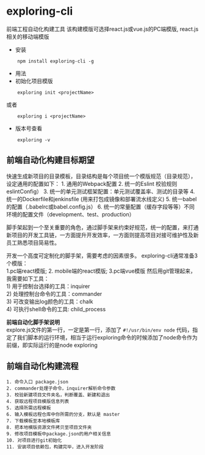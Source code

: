 # exploring-cli

前端工程自动化构建工具
该构建模版可选择react.js或vue.js的PC端模版, react.js相关的移动端模版

* 安装 
```
    npm install exploring-cli -g
```    

* 用法
* 初始化项目模版
```
    exploring init <projectName>
```
或者
```
    exploring i <projectName>
```

* 版本号查看
```
    exploring -v
```    

## 前端自动化构建目标期望
快速生成新项目的目录模板，目录结构是每个项目统一个模版规范（目录规范），设定通用的配置如下：
    1. 通用的Webpack配置
    2. 统一的Eslint 校验规则eslintConfig）
    3. 统一的单元测试框架配置：单元测试覆盖率、测试的目录等
    4. 统一的Dockerfile和jenkinsfile (用来打包成镜像和部署流水线定义)
    5. 统一babel的配置（.babelrc或babel.config.js）
    6. 统一的常量配置（缓存字段等等）不同环境的配置文件（development、test、production）

脚手架起到一个至关重要的角色，通过脚手架来约束好规范，统一的配置，来打通新项目的开发工具链，一方面提升开发效率，一方面则提高项目对接可维护性及新员工熟悉项目简易性。

开发一个高度可定制化的脚手架，需要考虑的因素很多。 exploring-cli通常准备3个模版：  
    1.pc端react模版;   2. mobile端的react模版;   3.pc端vue模版 
然后用git管理起来，我需要如下工具：  \
    1) 用于控制台选择的工具：inquirer  \
    2) 处理控制台命令的工具：commander \
    3) 可改变输出log颜色的工具：chalk  \
    4) 可执行shell命令的工具: child_process   

**前端自动化脚手架说明**    
explore.js文件的第一行，一定是第一行，添加了
`#!/usr/bin/env node`
代码，指定了我们脚本的运行环境，相当于运行exploring命令的时候添加了node命令作为前缀，即实际运行的是node exploring

## 前端自动化构建流程  
    1. 命令入口 package.json  
    2. commander处理子命令，inquirer解析命令参数  
    3. 校验新建项目文件夹名，判断覆盖、新建和退出  
    4. 获取远程项目模版信息列表   
    5. 选择所需远程模板  
    6. 输入模板远程仓库中你所需的分支，默认是 master  
    7. 下载模板至本地模板库                        
    8. 把本地模版资源文件拷贝至项目文件夹             
    9. 修改项目模板中package.json的用户相关信息      
    10. 对项目进行git初始化                    
    11. 安装项目依赖包，构建完毕，进入开发阶段  
